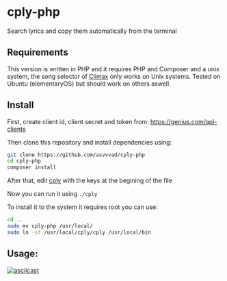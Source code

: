 # cply-php

Search lyrics and copy them automatically from the terminal

## Requirements
This version is written in PHP and it requires PHP and Composer and a unix system, the song selector of [Climax](https://github.com/tucnak/climax) only works on Unix systems. Tested on Ubuntu (elementaryOS) but should work on others aswell.

## Install

First, create client id, client secret and token from: https://genius.com/api-clients 

Then clone this repository and install dependencies using:
```bash
git clone https://github.com/asvvvad/cply-php
cd cply-php
composer install
```
After that, edit [cply](cply#L12-14) with the keys at the begining of the file

Now you can run it using `./cply`

To install it to the system it requires root you can use:
```bash
cd ..
sudo mv cply-php /usr/local/
sudo ln -sf /usr/local/cply/cply /usr/local/bin
```

## Usage:
[![asciicast](https://asciinema.org/a/MAxxbsticff0vDwLbioaV1wI4.svg)](https://asciinema.org/a/MAxxbsticff0vDwLbioaV1wI4)
